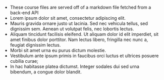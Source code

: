 * These course files are served off of a markdown file fetched from a back-end API
* Lorem ipsum dolor sit amet, consectetur adipiscing elit. 
* Mauris gravida ornare justo ut lacinia. Sed nec vehicula tellus, sed dignissim sem. Aenean ut volutpat felis, nec lobortis lectus.
* Aliquam tincidunt facilisis eleifend. Ut aliquam dolor id elit imperdiet, sit amet finibus dolor porttitor. Nam lectus libero, fringilla nec nunc a, feugiat dignissim lectus. 
* Morbi sit amet urna eu purus dictum molestie. 
* Vestibulum ante ipsum primis in faucibus orci luctus et ultrices posuere cubilia curae;
* In hac habitasse platea dictumst. Integer sodales dui sed urna bibendum, a congue dolor blandit.